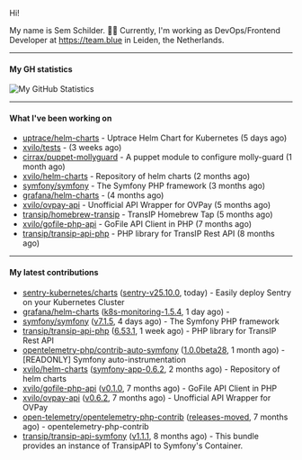 Hi!

My name is Sem Schilder. 👋🏻 Currently, I'm working as DevOps/Frontend Developer at https://team.blue in Leiden, the Netherlands.

---

#### My GH statistics

![My GitHub Statistics](https://github-readme-stats.vercel.app/api?username=xvilo&show_icons=true&count_private=true&hide_title=true)

---

#### What I've been working on

- [uptrace/helm-charts](https://github.com/uptrace/helm-charts) - Uptrace Helm Chart for Kubernetes (5 days ago)
- [xvilo/tests](https://github.com/xvilo/tests) -  (3 weeks ago)
- [cirrax/puppet-mollyguard](https://github.com/cirrax/puppet-mollyguard) - A puppet module to configure molly-guard (1 month ago)
- [xvilo/helm-charts](https://github.com/xvilo/helm-charts) - Repository of helm charts (2 months ago)
- [symfony/symfony](https://github.com/symfony/symfony) - The Symfony PHP framework (3 months ago)
- [grafana/helm-charts](https://github.com/grafana/helm-charts) -  (4 months ago)
- [xvilo/ovpay-api](https://github.com/xvilo/ovpay-api) - Unofficial API Wrapper for OVPay (5 months ago)
- [transip/homebrew-transip](https://github.com/transip/homebrew-transip) - TransIP Homebrew Tap (5 months ago)
- [xvilo/gofile-php-api](https://github.com/xvilo/gofile-php-api) - GoFile API Client in PHP (7 months ago)
- [transip/transip-api-php](https://github.com/transip/transip-api-php) - PHP library for TransIP Rest API (8 months ago)

---

#### My latest contributions

- [sentry-kubernetes/charts](https://github.com/sentry-kubernetes/charts) ([sentry-v25.10.0](https://github.com/sentry-kubernetes/charts/releases/tag/sentry-v25.10.0), today) - Easily deploy Sentry on your Kubernetes Cluster
- [grafana/helm-charts](https://github.com/grafana/helm-charts) ([k8s-monitoring-1.5.4](https://github.com/grafana/helm-charts/releases/tag/k8s-monitoring-1.5.4), 1 day ago) - 
- [symfony/symfony](https://github.com/symfony/symfony) ([v7.1.5](https://github.com/symfony/symfony/releases/tag/v7.1.5), 4 days ago) - The Symfony PHP framework
- [transip/transip-api-php](https://github.com/transip/transip-api-php) ([6.53.1](https://github.com/transip/transip-api-php/releases/tag/6.53.1), 1 week ago) - PHP library for TransIP Rest API
- [opentelemetry-php/contrib-auto-symfony](https://github.com/opentelemetry-php/contrib-auto-symfony) ([1.0.0beta28](https://github.com/opentelemetry-php/contrib-auto-symfony/releases/tag/1.0.0beta28), 1 month ago) - [READONLY] Symfony auto-instrumentation
- [xvilo/helm-charts](https://github.com/xvilo/helm-charts) ([symfony-app-0.6.2](https://github.com/xvilo/helm-charts/releases/tag/symfony-app-0.6.2), 2 months ago) - Repository of helm charts
- [xvilo/gofile-php-api](https://github.com/xvilo/gofile-php-api) ([v0.1.0](https://github.com/xvilo/gofile-php-api/releases/tag/v0.1.0), 7 months ago) - GoFile API Client in PHP
- [xvilo/ovpay-api](https://github.com/xvilo/ovpay-api) ([v0.6.2](https://github.com/xvilo/ovpay-api/releases/tag/v0.6.2), 7 months ago) - Unofficial API Wrapper for OVPay
- [open-telemetry/opentelemetry-php-contrib](https://github.com/open-telemetry/opentelemetry-php-contrib) ([releases-moved](https://github.com/open-telemetry/opentelemetry-php-contrib/releases/tag/releases-moved), 7 months ago) - opentelemetry-php-contrib
- [transip/transip-api-symfony](https://github.com/transip/transip-api-symfony) ([v1.1.1](https://github.com/transip/transip-api-symfony/releases/tag/v1.1.1), 8 months ago) - This bundle provides an instance of TransipAPI to Symfony&#39;s Container.
